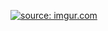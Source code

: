 <a href="http://imgur.com/yOjAOYw"><img src="http://i.imgur.com/yOjAOYw.jpg" title="source: imgur.com" /></a>
